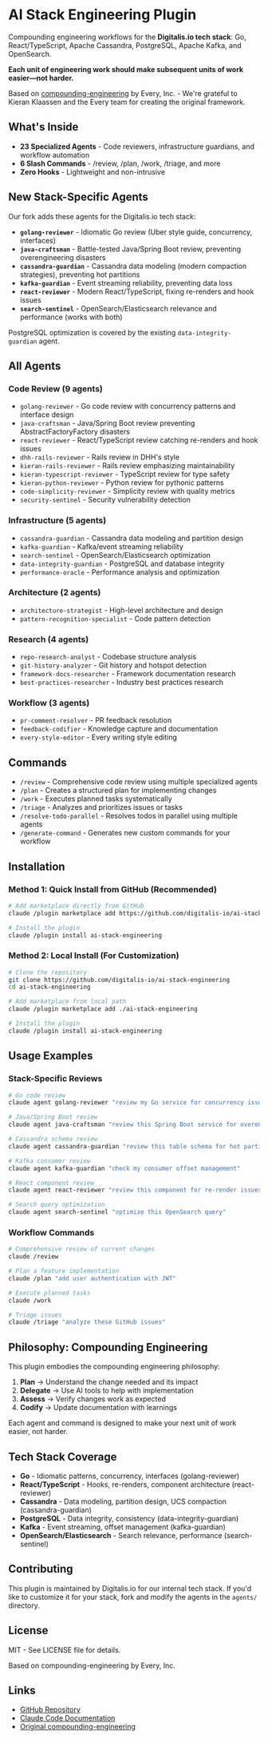 # AI Stack Engineering Plugin

Compounding engineering workflows for the **Digitalis.io tech stack**: Go, React/TypeScript, Apache Cassandra, PostgreSQL, Apache Kafka, and OpenSearch.

**Each unit of engineering work should make subsequent units of work easier—not harder.**

Based on [compounding-engineering](https://github.com/EveryInc/every-marketplace) by Every, Inc. - We're grateful to Kieran Klaassen and the Every team for creating the original framework.

## What's Inside

- **23 Specialized Agents** - Code reviewers, infrastructure guardians, and workflow automation
- **6 Slash Commands** - /review, /plan, /work, /triage, and more
- **Zero Hooks** - Lightweight and non-intrusive

## New Stack-Specific Agents

Our fork adds these agents for the Digitalis.io tech stack:

- **`golang-reviewer`** - Idiomatic Go review (Uber style guide, concurrency, interfaces)
- **`java-craftsman`** - Battle-tested Java/Spring Boot review, preventing overengineering disasters
- **`cassandra-guardian`** - Cassandra data modeling (modern compaction strategies), preventing hot partitions
- **`kafka-guardian`** - Event streaming reliability, preventing data loss
- **`react-reviewer`** - Modern React/TypeScript, fixing re-renders and hook issues
- **`search-sentinel`** - OpenSearch/Elasticsearch relevance and performance (works with both)

PostgreSQL optimization is covered by the existing `data-integrity-guardian` agent.

## All Agents

### Code Review (9 agents)
- `golang-reviewer` - Go code review with concurrency patterns and interface design
- `java-craftsman` - Java/Spring Boot review preventing AbstractFactoryFactory disasters
- `react-reviewer` - React/TypeScript review catching re-renders and hook issues
- `dhh-rails-reviewer` - Rails review in DHH's style
- `kieran-rails-reviewer` - Rails review emphasizing maintainability
- `kieran-typescript-reviewer` - TypeScript review for type safety
- `kieran-python-reviewer` - Python review for pythonic patterns
- `code-simplicity-reviewer` - Simplicity review with quality metrics
- `security-sentinel` - Security vulnerability detection

### Infrastructure (5 agents)
- `cassandra-guardian` - Cassandra data modeling and partition design
- `kafka-guardian` - Kafka/event streaming reliability
- `search-sentinel` - OpenSearch/Elasticsearch optimization
- `data-integrity-guardian` - PostgreSQL and database integrity
- `performance-oracle` - Performance analysis and optimization

### Architecture (2 agents)
- `architecture-strategist` - High-level architecture and design
- `pattern-recognition-specialist` - Code pattern detection

### Research (4 agents)
- `repo-research-analyst` - Codebase structure analysis
- `git-history-analyzer` - Git history and hotspot detection
- `framework-docs-researcher` - Framework documentation research
- `best-practices-researcher` - Industry best practices research

### Workflow (3 agents)
- `pr-comment-resolver` - PR feedback resolution
- `feedback-codifier` - Knowledge capture and documentation
- `every-style-editor` - Every writing style editing

## Commands

- `/review` - Comprehensive code review using multiple specialized agents
- `/plan` - Creates a structured plan for implementing changes
- `/work` - Executes planned tasks systematically
- `/triage` - Analyzes and prioritizes issues or tasks
- `/resolve-todo-parallel` - Resolves todos in parallel using multiple agents
- `/generate-command` - Generates new custom commands for your workflow

## Installation

### Method 1: Quick Install from GitHub (Recommended)

```bash
# Add marketplace directly from GitHub
claude /plugin marketplace add https://github.com/digitalis-io/ai-stack-engineering

# Install the plugin
claude /plugin install ai-stack-engineering
```

### Method 2: Local Install (For Customization)

```bash
# Clone the repository
git clone https://github.com/digitalis-io/ai-stack-engineering
cd ai-stack-engineering

# Add marketplace from local path
claude /plugin marketplace add ./ai-stack-engineering

# Install the plugin
claude /plugin install ai-stack-engineering
```

## Usage Examples

### Stack-Specific Reviews

```bash
# Go code review
claude agent golang-reviewer "review my Go service for concurrency issues"

# Java/Spring Boot review
claude agent java-craftsman "review this Spring Boot service for overengineering"

# Cassandra schema review
claude agent cassandra-guardian "review this table schema for hot partitions"

# Kafka consumer review
claude agent kafka-guardian "check my consumer offset management"

# React component review
claude agent react-reviewer "review this component for re-render issues"

# Search query optimization
claude agent search-sentinel "optimize this OpenSearch query"
```

### Workflow Commands

```bash
# Comprehensive review of current changes
claude /review

# Plan a feature implementation
claude /plan "add user authentication with JWT"

# Execute planned tasks
claude /work

# Triage issues
claude /triage "analyze these GitHub issues"
```

## Philosophy: Compounding Engineering

This plugin embodies the compounding engineering philosophy:

1. **Plan** → Understand the change needed and its impact
2. **Delegate** → Use AI tools to help with implementation
3. **Assess** → Verify changes work as expected
4. **Codify** → Update documentation with learnings

Each agent and command is designed to make your next unit of work easier, not harder.

## Tech Stack Coverage

- **Go** - Idiomatic patterns, concurrency, interfaces (golang-reviewer)
- **React/TypeScript** - Hooks, re-renders, component architecture (react-reviewer)
- **Cassandra** - Data modeling, partition design, UCS compaction (cassandra-guardian)
- **PostgreSQL** - Data integrity, consistency (data-integrity-guardian)
- **Kafka** - Event streaming, offset management (kafka-guardian)
- **OpenSearch/Elasticsearch** - Search relevance, performance (search-sentinel)

## Contributing

This plugin is maintained by Digitalis.io for our internal tech stack. If you'd like to customize it for your stack, fork and modify the agents in the `agents/` directory.

## License

MIT - See LICENSE file for details.

Based on compounding-engineering by Every, Inc.

## Links

- [GitHub Repository](https://github.com/digitalis-io/ai-stack-engineering)
- [Claude Code Documentation](https://docs.claude.com/en/docs/claude-code)
- [Original compounding-engineering](https://github.com/EveryInc/every-marketplace)
